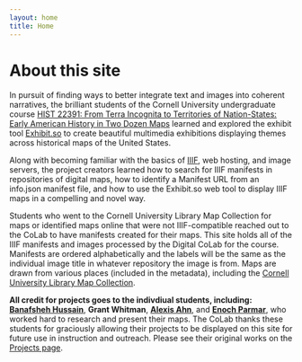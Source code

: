 ```yaml
---
layout: home
title: Home
---
```

<div class="introduction">
  <h1>About this site</h1>

<p>
In pursuit of finding ways to better integrate text and images into coherent narratives, the brilliant students of the Cornell University undergraduate course <a href="https://classes.cornell.edu/browse/roster/FA24/class/HIST/2391">HIST 22391: From Terra Incognita to Territories of Nation-States: Early American History in Two Dozen Maps</a> learned and explored the exhibit tool <a href="https://www.exhibit.so">Exhibit.so</a> to create beautiful multimedia exhibitions displaying themes across historical maps of the United States.
</p>
<p>
Along with becoming familiar with the basics of <a href="https://iiif.io">IIIF</a>, web hosting, and image servers, the project creators learned how to search for IIIF manifests in repositories of digital maps, how to identify a Manifest URL from an info.json manifest file, and how to use the Exhibit.so web tool to display IIIF maps in a compelling and novel way.
<p>
Students who went to the Cornell University Library Map Collection for maps or identified maps online that were not IIIF-compatible reached out to the CoLab to have manifests created for their maps. This site holds all of the IIIF manifests and images processed by the Digital CoLab for the course. Manifests are ordered alphabetically and the labels will be the same as the individual image title in whatever repository the image is from. Maps are drawn from various places (included in the metadata), including the <a href="https://olinuris.library.cornell.edu/map-collection">Cornell University Library Map Collection</a>.
</p>
  
**All credit for projects goes to the indivdiual students, including:** <a href="https://as.cornell.edu/banafsheh-hussain">**Banafsheh Hussain**</a>, **Grant Whitman**, <a href="https://www.google.com/url?sa=t&source=web&rct=j&opi=89978449&url=https://www.linkedin.com/in/alexis-ahn&ved=2ahUKEwifxJv43qyLAxUuhIkEHe6lFYsQFnoECBQQAQ&usg=AOvVaw14Km9Miwv4oRaZih6ynfNx">**Alexis Ahn**</a>, and <a href="https://www.linkedin.com/in/enochparmar">**Enoch Parmar**</a>, who worked hard to research and present their maps. The CoLab thanks these students for graciously allowing their projects to be displayed on this site for future use in instruction and outreach. Please see their original works on the <a href="https://cornell-colab.github.io/hist2391/projects/">Projects page</a>.

</div>

